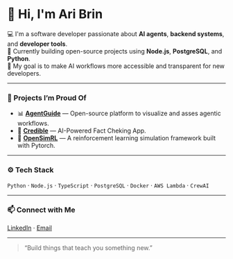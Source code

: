 # 👋 Hi, I'm Ari Brin

💻 I'm a software developer passionate about **AI agents**, **backend systems**, and **developer tools**.  
🌱 Currently building open-source projects using **Node.js**, **PostgreSQL**, and **Python**.  
🚀 My goal is to make AI workflows more accessible and transparent for new developers.

---

### 🧩 Projects I’m Proud Of

- 📊 [**AgentGuide**](https://github.com/aribrin/AgentGuide) — Open-source platform to visualize and asses agentic workflows.
- 🧰 [**Credible**](https://apps.apple.com/us/app/credible/id6749787117) — AI-Powered Fact Cheking App. 
- 🧠 [**OpenSimRL**](https://github.com/aribrin/opensimrl) — A reinforcement learning simulation framework built with Pytorch.

---

### ⚙️ Tech Stack
`Python` · `Node.js` · `TypeScript` · `PostgreSQL` · `Docker` · `AWS Lambda` · `CrewAI`

---

### 📫 Connect with Me
[LinkedIn](https://www.linkedin.com/in/ari-brin-7b7098295/) · [Email](mailto:ari.brin@gmail.com)

---

> “Build things that teach you something new.”

